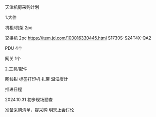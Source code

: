 
天津机房采购计划

1.大件

机柜/机架 2pc

交换机 2pc
https://item.jd.com/100016330445.html
S1730S-S24T4X-QA2

PDU 4个

网关 1个


2.工具/配件

网线钳
标签打印机
扎带
温湿度计


推进日程

2024.10.31 初步现场勘查

准备采购清单，提采购 明天上会讨论
